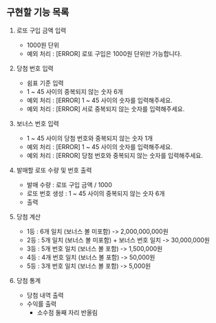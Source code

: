 ## 구현할 기능 목록

1. 로또 구입 금액 입력

   - 1000원 단위
   - 예외 처리 : [ERROR] 로또 구입은 1000원 단위만 가능합니다.

2. 당첨 번호 입력

   - 쉼표 기준 입력
   - 1 ~ 45 사이의 중복되지 않는 숫자 6개
   - 예외 처리 : [ERROR] 1 ~ 45 사이의 숫자를 입력해주세요.
   - 예외 처리 : [ERROR] 서로 중복되지 않는 숫자를 입력해주세요.

3. 보너스 번호 입력

   - 1 ~ 45 사이의 당첨 번호와 중복되지 않는 숫자 1개
   - 예외 처리 : [ERROR] 1 ~ 45 사이의 숫자를 입력해주세요.
   - 예외 처리 : [ERROR] 당첨 번호와 중복되지 않는 숫자를 입력해주세요.

4. 발매할 로또 수량 및 번호 출력

   - 발매 수량 : 로또 구입 금액 / 1000
   - 로또 번호 생성 : 1 ~ 45 사이의 중복되지 않는 숫자 6개
   - 출력

5. 당첨 계산

   - 1등 : 6개 일치 (보너스 볼 미포함) -> 2,000,000,000원
   - 2등 : 5개 일치 (보너스 볼 미포함) + 보너스 번호 일치 -> 30,000,000원
   - 3등 : 5개 번호 일치 (보너스 볼 포함) -> 1,500,000원
   - 4등 : 4개 번호 일치 (보너스 볼 포함) -> 50,000원
   - 5등 : 3개 번호 일치 (보너스 볼 포함) -> 5,000원

6. 당첨 통계
   - 당첨 내역 출력
   - 수익률 출력
     - 소수점 둘째 자리 반올림
